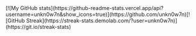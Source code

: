 <table>
  <tr>[![My GitHub stats](https://github-readme-stats.vercel.app/api?username=unkn0w7n&show_icons=true)](https://github.com/unkn0w7n)</tr>
  <tr>[![GitHub Streak](https://streak-stats.demolab.com/?user=unkn0w7n)](https://git.io/streak-stats)</tr>
</table>
<!---
unkn0w7n/unkn0w7n is a ✨ special ✨ repository because its `README.md` (this file) appears on your GitHub profile.
You can click the Preview link to take a look at your changes.
--->
